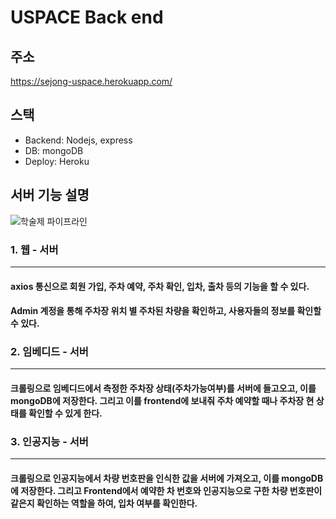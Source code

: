 # USPACE Back end
## 주소
https://sejong-uspace.herokuapp.com/
## 스택
* Backend: Nodejs, express
* DB: mongoDB
* Deploy: Heroku
## 서버 기능 설명
![학술제 파이프라인](https://user-images.githubusercontent.com/69383800/205207125-8d89749c-7b1d-459e-bf73-59feee5348a9.png)
### 1. 웹 - 서버
***
#### axios 통신으로 회원 가입, 주차 예약, 주차 확인, 입차, 출차 등의 기능을 할 수 있다.
#### Admin 계정을 통해 주차장 위치 별 주차된 차량을 확인하고, 사용자들의 정보를 확인할 수 있다.
### 2. 임베디드 - 서버
***
#### 크롤링으로 임베디드에서 측정한 주차장 상태(주차가능여부)를 서버에 들고오고, 이를 mongoDB에 저장한다. 그리고 이를 frontend에 보내줘 주차 예약할 때나 주차장 현 상태를 확인할 수 있게 한다.
### 3. 인공지능 - 서버
***
#### 크롤링으로 인공지능에서 차량 번호판을 인식한 값을 서버에 가져오고, 이를 mongoDB에 저장한다. 그리고 Frontend에서 예약한 차 번호와 인공지능으로 구한 차량 번호판이 같은지 확인하는 역할을 하여, 입차 여부를 확인한다.
